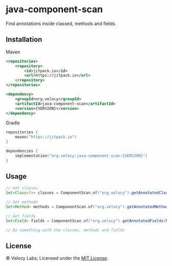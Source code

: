 # java-component-scan

Find annotations inside classed, methods and fields.

## Installation

Maven
```xml
<repositories>
    <repository>
        <id>jitpack.io</id>
        <url>https://jitpack.io</url>
    </repository>
</repositories>

<dependency>
    <groupId>org.velocy</groupId>
    <artifactId>java-component-scan</artifactId>
    <version>{VERSION}</version>
</dependency>
```

Gradle
```kotlin
repositories {
    maven("https://jitpack.io")
}

dependencies {
    implementation("org.velocy:java-component-scan:{VERSION}")
}
```

## Usage

```java
// Get classes
Set<Class<?>> classes = ComponentScan.of("org.velocy").getAnnotatedClasses(MyAnnotation.class);

// Get methods
Set<Method> methods = ComponentScan.of("org.velocy").getAnnotatedMethods(MyAnnotation.class);

// Get fields 
Set<Field> fields = ComponentScan.of("org.velocy").getAnnotatedFields(MyAnnotation.class);

// Do something with the classes, methods and fields
```

## License

&copy; Velocy Labs; Licensed under the [MIT License](LICENSE).
